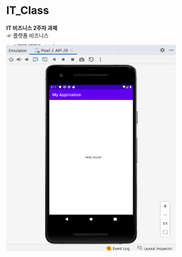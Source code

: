 # IT_Class
**IT 비즈니스 2주차 과제**\
☞ 플랫폼 비즈니스

<img height="550" width="450" src="./jpg/과제2.png"></img>

